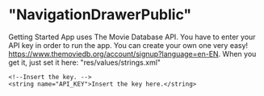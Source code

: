 # "NavigationDrawerPublic" 

Getting Started
App uses The Movie Database API. You have to enter your API key in order to run the app. You can create your own one very easy! https://www.themoviedb.org/account/signup?language=en-EN. When you get it, just set it here: "res/values/strings.xml"


    <!--Insert the key. -->
    <string name="API_KEY">Insert the key here.</string>






